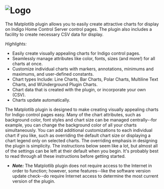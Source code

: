 # ![Logo](https://github.com/DaveL17/matplotlib/wiki/img/img_MatplotlibLogo.png)

The Matplotlib plugin allows you to easily create attractive charts for display on Indigo Home Control Server control pages. The plugin also includes a facility to create necessary CSV data for display.

*Highlights:*  
- Easily create visually appealing charts for Indigo control pages.
- Seamlessly manage attributes like color, fonts, sizes (and more!) for all charts at once.
- Customize individual charts with markers, annotations, minimums and maximums, and user-defined constants.
- Chart types Include: Line Charts, Bar Charts, Polar Charts, Multiline Text Charts, and WUnderground Plugin Charts.
- Chart data that is created with the plugin, or incorporate your own (CSV).
- Charts update automatically.

The Matplotlib plugin is designed to make creating visually appealing charts for Indigo control pages easy. Many of the chart attributes, such as background color, font styles and chart size can be managed centrally--for example, you can change the background color of all your charts simultaneously. You can add additional customizations to each individual chart if you like, such as overriding the default chart size or displaying a chart legend only on selected charts. The overriding emphasis in designing the plugin is simplicity. The instructions below seem like a lot, but almost all of the settings can be left at their default when you begin. It's probably best to read through all these instructions before getting started.

- ***Note:*** The Matplotlib plugin does not require access to the Internet in order to function; however, some features--like the software version update check--do require Internet access to determine the most current version of the plugin.
